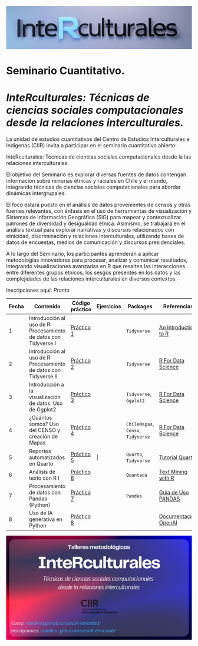 ![](img/curso-r1.png)

# Seminario Cuantitativo.

# ***InteRculturales:** Técnicas de ciencias sociales computacionales desde la relaciones interculturales.*

La unidad de estudios cuantitativos del Centro de Estudios Interculturales e Indígenas (CIIR) invita a participar en el seminario cuantitativo abierto:

InteRculturales: Técnicas de ciencias sociales computacionales desde la las relaciones interculturales.

El objetivo del Seminario es explorar diversas fuentes de datos contengan información sobre minorías étnicas y raciales en Chile y el mundo, integrando técnicas de ciencias sociales computacionales para abordar dinámicas intergrupales.

El foco estará puesto en el análisis de datos provenientes de censos y otras fuentes relevantes, con énfasis en el uso de herramientas de visualización y Sistemas de Información Geográfica (SIG) para mapear y contextualizar patrones de diversidad y desigualdad étnica. Asimismo, se trabajará en el análisis textual para explorar narrativas y discursos relacionados con etnicidad, discriminación y relaciones interculturales, utilizando bases de datos de encuestas, medios de comunicación y discursos presidenciales.

A lo largo del Seminario, los participantes aprenderán a aplicar metodologías innovadoras para procesar, analizar y comunicar resultados, integrando visualizaciones avanzadas en R que resalten las interacciones entre diferentes grupos étnicos, los sesgos presentes en los datos y las complejidades de las relaciones interculturales en diversos contextos.

Inscripciones aquí: *Pronto*

| Fecha | Contenido                                                         | Código práctico                                                                    | Ejercicios | Packages                           | Referencias                                                                |
|------------|------------|------------|------------|------------|------------|
| 1     | Introducción al uso de R: Procesamiento de datos con Tidyverse I  | [Práctico 1](https://matdknu.github.io/cursoR-etnicidad/clases/clase1/clase1.html) |            | `Tidyverse`                        | [An Introduction to R](https://intro2r.com "An Introduction to R [Libro]") |
| 2     | Introducción al uso de R: Procesamiento de datos con Tidyverse II | [Práctico 2](https://matdknu.github.io/cursoR-etnicidad/clases/clase2/clase2.html) |            | `Tidyverse`                        | [R For Data Science](https://r4ds.had.co.nz/ "R For Data Science")         |
| 3     | Introducción a la visualización de datos: Uso de Ggplot2          | [Práctico 3](https://matdknu.github.io/cursoR-etnicidad/clases/clase3/clase3.html) |            | `Tidyverse`, `Ggplot2`             | [R For Data Science](https://r4ds.had.co.nz/ "R For Data Science")         |
| 4     | ¿Cuántos somos? Uso del CENSO y creación de Mapas                 | [Práctico 4](https://matdknu.github.io/cursoR-etnicidad/clases/clase5/clase5.html) |            | `ChileMapas`, `Censo`, `Tidyverse` | [R For Data Science](https://r4ds.had.co.nz/ "R For Data Science")         |
| 5     | Reportes automatizados en Quarto                                  | [Práctico 5](https://matdknu.github.io/cursoR-etnicidad/clases/clase5/clase5.html) | \|         | `Quarto`, `Tidyverse`              | [Tutorial Quarto](https://quarto.org/docs/get-started/hello/rstudio.html)  |
| 6     | Análisis de texto con R I                                         | [Práctico 6](https://matdknu.github.io/cursoR-etnicidad/clases/clase6/clase6.html) |            | `Quanteda`                         | [Text Mining with R](https://www.tidytextmining.com/)                      |
| 7     | Procesamiento de datos con Pandas (Python)                        | [Práctico 7](https://matdknu.github.io/cursoR-etnicidad/clases/clase7/clase7.html) |            | `Pandas`                           | [Guía de Uso PANDAS](https://pandas.pydata.org/docs/user_guide/index.html) |
| 8     | Uso de IA generativa en Python                                    | [Práctico 8](https://matdknu.github.io/cursoR-etnicidad/clases/clase8/clase8.html) |            |                                    | [Documentación OpenAI](https://platform.openai.com/docs/)                  |

![](img/curso-R-programming.png)
